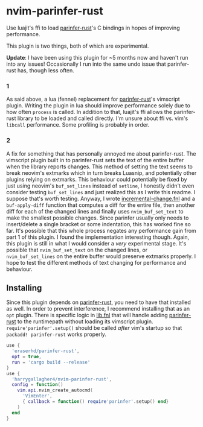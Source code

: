 # nvim-parinfer-rust

Use luajit's ffi to load [parinfer-rust][]'s C bindings in hopes of improving
performance.

This plugin is two things, both of which are experimental.

**Update**: I have been using this plugin for ~5 months now and haven't run
into any issues! Occasionally I run into the same undo issue that parinfer-rust
has, though less often.

### 1

As said above, a lua (fennel) replacement for [parinfer-rust][]'s vimscript
plugin. Writing the plugin in lua should improve performance solely due to how
often `process` is called. In addition to that, luajit's ffi allows the
parinfer-rust library to be loaded and called directly. I'm unsure about ffi
vs. vim's `libcall` performance. Some profiling is probably in order.

### 2

A fix for something that has personally annoyed me about parinfer-rust. The
vimscript plugin built in to parinfer-rust sets the text of the entire buffer
when the library reports changes. This method of setting the text seems to
break neovim's extmarks which in turn breaks Luasnip, and potentially other
plugins relying on extmarks. This behaviour could potentially be fixed by just
using neovim's `buf_set_lines` instead of `setline`, I honestly didn't even
consider testing `buf_set_lines` and just realized this as I write this readme.
I suppose that's worth testing. Anyway, I wrote [incremental-change.fnl][] and
a `buf-apply-diff` function that computes a diff for the entire file, then
another diff for each of the changed lines and finally uses `nvim_buf_set_text`
to make the smallest possible changes. Since parinfer usually only needs to
insert/delete a single bracket or some indentation, this has worked fine so
far. It's possible that this whole process negates any performance gain from
part 1 of this plugin. I found the implementation interesting though. Again,
this plugin is still in what I would consider a *very* experimental stage. It's
possible that `nvim_buf_set_text` on the changed lines, or `nvim_buf_set_lines`
on the entire buffer would preserve extmarks properly. I hope to test the
different methods of text changing for performance and behaviour.

## Installing

Since this plugin depends on [parinfer-rust][], you need to have that installed
as well. In order to prevent interference, I recommend installing that as an
`opt` plugin. There is specific logic in [lib.fnl][] that will handle adding
[parinfer-rust][] to the runtimepath without loading its vimscript plugin.
`require'parinfer'.setup()` should be called *after* vim's startup so that
`packadd! parinfer-rust` works properly.

```lua
use {
  'eraserhd/parinfer-rust',
  opt = true,
  run = 'cargo build --release'
}
use {
  'harrygallagher4/nvim-parinfer-rust',
  config = function()
    vim.api.nvim_create_autocmd(
      'VimEnter',
      { callback = function() require'parinfer'.setup() end}
    )
  end
}
```


[parinfer-rust]: https://github.com/eraserhd/parinfer-rust
[incremental-change.fnl]: fnl/parinfer/incremental-change.fnl
[lib.fnl]: fnl/parinfer/lib.fnl

